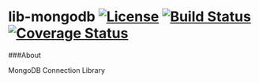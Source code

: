 # lib-mongodb [![License](http://img.shields.io/badge/license-Apache2-blue.svg?style=flat)](http://www.apache.org/licenses/LICENSE-2.0.txt) [![Build Status](https://travis-ci.org/devialab/lib-mongodb.svg?branch=master)](https://travis-ci.org/devialab/lib-mongodb) [![Coverage Status](https://coveralls.io/repos/devialab/lib-mongodb/badge.svg?branch=master)](https://coveralls.io/r/devialab/lib-mongodb?branch=master)

###About

MongoDB Connection Library
